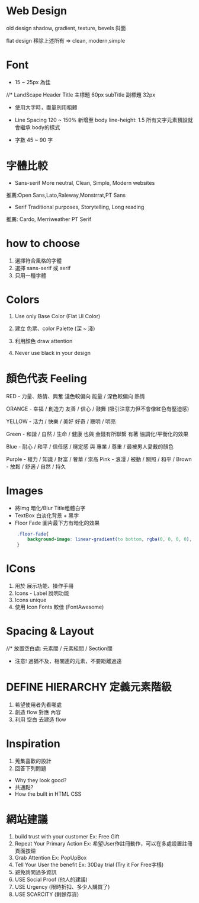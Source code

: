 # Web Design

old design
shadow, gradient, texture, bevels 斜面

flat design 移除上述所有
=> clean, modern,simple

# Font
* 15 ~ 25px 為佳

//* LandScape Header 
Title 主標題 60px
subTitle 副標題 32px

* 使用大字時，盡量別用粗體

* Line Spacing 120 ~ 150%
新增至 body line-height: 1.5
所有文字元素預設就會繼承 body的樣式

* 字數 45 ~ 90 字

# 字體比較
* Sans-serif
More neutral, Clean, Simple, Modern websites

推薦:Open Sans,Lato,Raleway,Monstrrat,PT Sans

* Serif 
Traditional purposes, Storytelling, Long reading

推薦: Cardo, Merriweather PT Serif

# how to choose 
1. 選擇符合風格的字體
2. 選擇 sans-serif 或 serif
3. 只用一種字體

# Colors
1. Use only Base Color (Flat UI Color)
2. 建立 色票、color Palette (深 ~ 淺)
3. 利用顏色 draw attention

4. Never use black in your design

# 顏色代表 Feeling

RED - 力量、熱情、興奮
淺色較偏向 能量 / 深色較偏向 熱情

ORANGE - 幸福 / 創造力
友善 / 信心 / 鼓舞
(吸引注意力但不會像紅色有壓迫感)

YELLOW - 活力 / 快樂 / 美好
好奇 / 聰明 / 明亮

Green - 和諧 / 自然 / 生命 / 健康
也與 金錢有所聯繫
有著 協調化/平衡化的效果

Blue - 耐心 / 和平 / 信任感 / 穩定感
與 專業 / 尊重 / 
最被男人愛戴的顏色

Purple - 權力 / 知識 / 財富 / 奢華 / 崇高
Pink - 浪漫 / 被動 / 關照 / 和平 / 
Brown - 放鬆 / 舒適 / 自然 / 持久 

# Images
* 將Img 暗化/Blur Title粗體白字
* TextBox 白淡化背景 + 黑字
* Floor Fade 圖片最下方有暗化的效果
```css
    .floor-fade{
        background-image: linear-gradient(to bottom, rgba(0, 0, 0, 0), rgba(0, 0, 0, 0.6));
    }
```

# ICons
1. 用於 展示功能、操作手冊
2. Icons - Label  說明功能
3. Icons unique 
4. 使用 Icon Fonts 較佳 (FontAwesome)

# Spacing & Layout
//* 放置空白處: 元素間 / 元素組間 / Section間

* 注意! 過猶不及，相關連的元素，不要距離過遠

# DEFINE HIERARCHY 定義元素階級
1. 希望使用者先看哪處
2. 創造 flow 對應 內容
3. 利用 空白 去建造 flow

# Inspiration
1. 蒐集喜歡的設計
2. 回答下列問題
* Why they look good?
* 共通點?
* How the built in HTML CSS 

# 網站建議
1. build trust with your customer 
Ex: Free Gift
2. Repeat Your Primary Action
Ex: 希望User作註冊動作，可以在多處設置註冊頁面按鈕
3. Grab Attention
Ex: PopUpBox
4. Tell Your User the benefit
Ex: 30Day trial  (Try it For Free字樣)
5. 避免詢問過多資訊
6. USE Social Proof (他人的建議)
7. USE Urgency (限時折扣、多少人購買了)
8. USE SCARCITY (剩餘存貨)